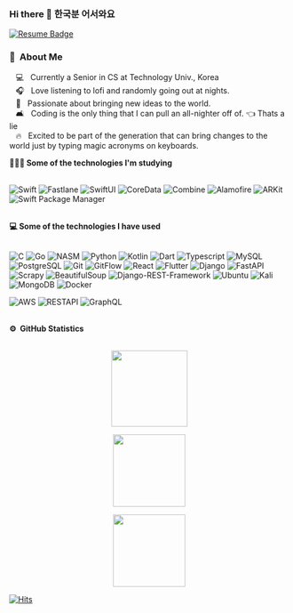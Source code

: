 ### Hi there 👋 한국분 어서와요 

[![Resume Badge](http://img.shields.io/badge/-Resume-blueviolet?style=flat&logo=notion&link=https://jolly-freezer-bbf.notion.site/822662f28b614c5cb60b2ba5c2394f64)](https://jolly-freezer-bbf.notion.site/822662f28b614c5cb60b2ba5c2394f64)
### 🚀 &nbsp;About Me
&nbsp;&nbsp;&nbsp;💻 &nbsp; Currently a Senior in CS at Technology Univ., Korea \
&nbsp;&nbsp;&nbsp;🎧 &nbsp; Love listening to lofi and randomly going out at nights. \
&nbsp;&nbsp;&nbsp;🌱 &nbsp; Passionate about bringing new ideas to the world.\
&nbsp;&nbsp;&nbsp;🛋 &nbsp; Coding is the only thing that I can pull an all-nighter off of. 👈 Thats a lie \
&nbsp;&nbsp;&nbsp;🔥 &nbsp; Excited to be part of the generation that can bring changes to the world just by typing magic acronyms on keyboards.



  <summary> <b>🧑🏻‍💻 Some of the technologies I'm studying</b></summary>
  <br/>
  
![Swift](https://img.shields.io/badge/-Swift-F05138?style=flat-square&logo=Swift&logoColor=white)
![Fastlane](https://img.shields.io/badge/-Fastlane-00F200?style=flat-square&logo=Fastlane&logoColor=white)
![SwiftUI](https://img.shields.io/badge/-SwiftUI-0582CA?style=flat-square)
![CoreData](https://img.shields.io/badge/-CoreData-00A6FB?style=flat-square&logo=CoreData)
![Combine](https://img.shields.io/badge/-Combine-003554?style=flat-square&logo=Combine)
![Alamofire](https://img.shields.io/badge/-Alamofire-A3320B?style=flat-square&logo=Alamofire&logoColor=white)
![ARKit](https://img.shields.io/badge/-ARKit-241023?style=flat-square&logo=ARKit&logoColor=white)
![Swift Package Manager](https://img.shields.io/badge/-SwiftPackageManager-FE5000?style=flat-square&logo=SwiftPackageManager)


<br/>
  <summary> <b>💻 Some of the technologies I have used </b></summary>
  <br/>
  
![C](https://img.shields.io/badge/-C-000000?style=flat&logo=C)
![Go](https://img.shields.io/badge/-Go-000000?style=flat&logo=Go)
![NASM](https://img.shields.io/badge/-NASM(Mac)-000000?style=flat&logo=assembly)
![Python](https://img.shields.io/badge/-Python-000000?style=flat&logo=python)
![Kotlin](https://img.shields.io/badge/-Kotlin-000000?style=flat&logo=kotlin)
![Dart](https://img.shields.io/badge/-Dart-000000?style=flat&logo=dart)
![Typescript](https://img.shields.io/badge/-Typescript-000000?style=flat&logo=typescript)
![MySQL](https://img.shields.io/badge/-MySQL-000000?style=flat&logo=MySQL)
![PostgreSQL](https://img.shields.io/badge/-PostgreSQL-000000?style=flat&logo=PostgreSQL)
![Git](https://img.shields.io/badge/-Git-000000?style=flat&logo=git&logoColor=F05032)
![GitFlow](https://img.shields.io/badge/-GitFlow-000000?style=flat&logo=git&logoColor=F05032)
![React](https://img.shields.io/badge/-React-000000?style=flat&logo=react)
![Flutter](https://img.shields.io/badge/-Flutter-000000?style=flat&logo=flutter)
![Django](https://img.shields.io/badge/-Django-000000?style=flat&logo=django&logoColor=6DB33F)
![FastAPI](https://img.shields.io/badge/-FastAPI-000000?style=flat&logo=fastapi)
![Scrapy](https://img.shields.io/badge/-Scrapy-000000?style=flat&logo=scrapy&logoColor=6DB33F)
![BeautifulSoup](https://img.shields.io/badge/-BS4-000000?style=flat&logo=beautifulsoup&logoColor=6DB33F)
![Django-REST-Framework](https://img.shields.io/badge/-DRF-000000?style=flat&logo=django&logoColor=6DB33F)
![Ubuntu](https://img.shields.io/badge/-Ubuntu-000000?style=flat&logo=ubuntu&logoColor=FCC624)
![Kali](https://img.shields.io/badge/-Kali-000000?style=flat&logo=kalilinux)
![MongoDB](https://img.shields.io/badge/-MongoDB-000000?style=flat&logo=MongoDB)
![Docker](https://img.shields.io/badge/-Docker-000000?style=flat&logo=docker)

![AWS](https://img.shields.io/badge/-AWS-000000?style=flat&logo=amazon-aws)
![RESTAPI](https://img.shields.io/badge/-REST-000000?style=flat&logo=rest)
![GraphQL](https://img.shields.io/badge/-GraphQL-000000?style=flat&logo=graphql)

<br/>
  <summary><b>⚙️ &nbsp;GitHub Statistics</b></summary>
  <br/>
    <p align="center">
        <img height="137px" src="https://github-readme-streak-stats.herokuapp.com/?user=KKodiac&hide_border=false&theme=nightowl"  />
    </p>
    <p align="center">
  <img height='130px' src="https://github-readme-stats.vercel.app/api?username=KKodiac&hide_title=true&show_icons=true&include_all_commits=true&line_height=21&theme=nightowl" />
</p>
<p align="center">
<img height='130px' src="https://github-readme-stats.vercel.app/api/top-langs/?username=KKodiac&langs_count=8&layout=compact&theme=nightowl" />
</p>

[![Hits](https://hits.seeyoufarm.com/api/count/incr/badge.svg?url=https%3A%2F%2Fgithub.com%2FKKodiac&count_bg=%23812F92&title_bg=%23325A82&icon=&icon_color=%23E7E7E7&title=hi+there&edge_flat=false)](https://hits.seeyoufarm.com)
